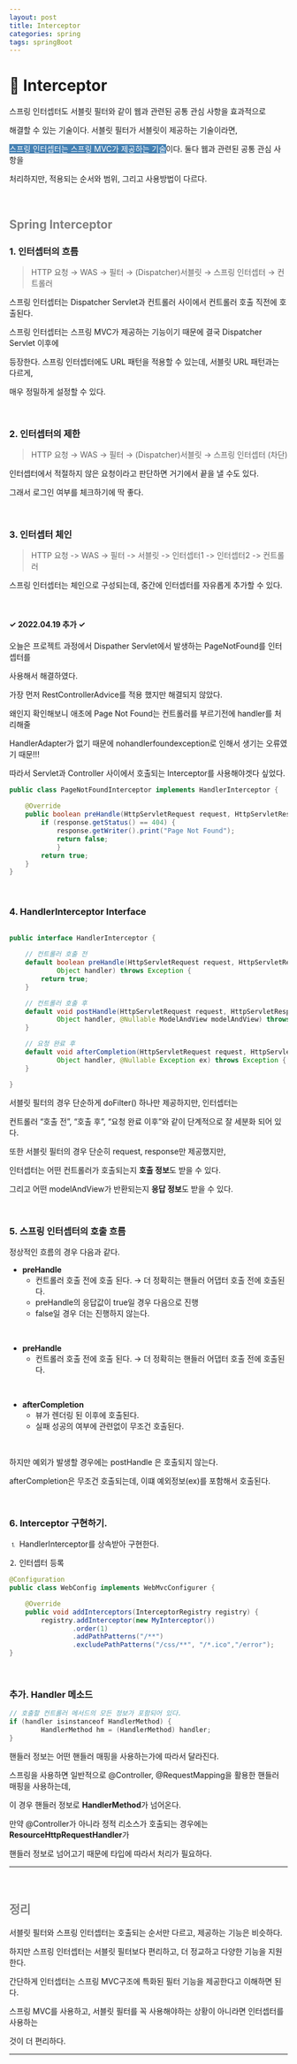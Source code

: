 ```yaml
---
layout: post
title: Interceptor
categories: spring
tags: springBoot
---
```


# 🔎  Interceptor

스프링 인터셉터도 서블릿 필터와 같이 웹과 관련된 공통 관심 사항을 효과적으로 

해결할 수 있는 기술이다. 서블릿 필터가 서블릿이 제공하는 기술이라면, 

<span style="background-color:#4682B4; color:white">스프링 인터셉터는 스프링 MVC가 제공하는 기술</span>이다. 둘다 웹과 관련된 공통 관심 사항을 

처리하지만, 적용되는 순서와 범위, 그리고 사용방법이 다르다.

<br>

## <span style="color:gray">Spring Interceptor</span>

### 1. 인터셉터의 흐름

> HTTP 요청 → WAS → 필터 → (Dispatcher)서블릿 → 스프링 인터셉터 → 컨트롤러

스프링 인터셉터는 Dispatcher Servlet과 컨트롤러 사이에서 컨트롤러 호출 직전에 호출된다.

스프링 인터셉터는 스프링 MVC가 제공하는 기능이기 때문에 결국 Dispatcher Servlet 이후에 

등장한다. 스프링 인터셉터에도 URL 패턴을 적용할 수 있는데, 서블릿 URL 패턴과는 다르게, 

매우 정밀하게 설정할 수 있다.

<br>

### 2. 인터셉터의 제한

> HTTP 요청 → WAS → 필터 → (Dispatcher)서블릿 → 스프링 인터셉터 (차단)

인터셉터에서 적절하지 않은 요청이라고 판단하면 거기에서 끝을 낼 수도 있다. 

그래서 로그인 여부를 체크하기에 딱 좋다.

<br>

### 3. 인터셉터 체인

> HTTP 요청 -> WAS -> 필터 -> 서블릿 -> 인터셉터1 -> 인터셉터2 -> 컨트롤러

스프링 인터셉터는 체인으로 구성되는데, 중간에 인터셉터를 자유롭게 추가할 수 있다. 

<br>

<h4> ✓ 2022.04.19 추가 ✓ </h4>

오늘은 프로젝트 과정에서 Dispather Servlet에서 발생하는 PageNotFound를 인터셉터를 

사용해서 해결하였다. 

가장 먼저 RestControllerAdvice를 적용 했지만 해결되지 않았다. 

왜인지 확인해보니 애초에 Page Not Found는 컨트롤러를 부르기전에 handler를 처리해줄 

HandlerAdapter가 없기 때문에 nohandlerfoundexception로 인해서 생기는 오류였기 때문!!! 

따라서 Servlet과 Controller 사이에서 호출되는 Interceptor를 사용해야겟다 싶었다.

```java
public class PageNotFoundInterceptor implements HandlerInterceptor {
    
    @Override
    public boolean preHandle(HttpServletRequest request, HttpServletResponse response, Object handler) throws Exception {
        if (response.getStatus() == 404) {
            response.getWriter().print("Page Not Found");
            return false;
            }
        return true;
    }
}
```


<br>

### 4. HandlerInterceptor Interface

```java

public interface HandlerInterceptor {
	
	// 컨트롤러 호출 전
	default boolean preHandle(HttpServletRequest request, HttpServletResponse response, 
            Object handler) throws Exception {
		return true;
	}

 	// 컨트롤러 호출 후
	default void postHandle(HttpServletRequest request, HttpServletResponse response, 
            Object handler, @Nullable ModelAndView modelAndView) throws Exception {
	}

	// 요청 완료 후
	default void afterCompletion(HttpServletRequest request, HttpServletResponse response, 
            Object handler, @Nullable Exception ex) throws Exception {
	}

} 
```

서블릿 필터의 경우 단순하게 doFilter() 하나만 제공하지만, 인터셉터는 

컨트롤러 “호출 전”, “호출 후”, “요청 완료 이후”와 같이 단계적으로 잘 세분화 되어 있다.

또한 서블릿 필터의 경우 단순히 request, response만 제공했지만, 

인터셉터는 어떤 컨트롤러가 호출되는지 **호출 정보**도 받을 수 있다. 

그리고 어떤 modelAndView가 반환되는지 **응답 정보**도 받을 수 있다.

<br>

### 5. 스프링 인터셉터의 호출 흐름

정상적인 흐름의 경우 다음과 같다.

- **preHandle** 
    - 컨트롤러 호출 전에 호출 된다. → 더 정확히는 핸들러 어댑터 호출 전에 호출된다.
    - preHandle의 응답값이 true일 경우 다음으로 진행
    - false일 경우 더는 진행하지 않는다.

<br>

- **preHandle**
    - 컨트롤러 호출 전에 호출 된다. → 더 정확히는 핸들러 어댑터 호출 전에 호출된다.

<br>

- **afterCompletion**
    - 뷰가 렌더링 된 이후에 호출된다.
    - 실패 성공의 여부에 관련없이 무조건 호출된다.

<br>

하지만 예외가 발생할 경우에는 postHandle 은 호출되지 않는다.

afterCompletion은 무조건 호출되는데, 이떄 예외정보(ex)를 포함해서 호출된다.

<br>

### 6. Interceptor 구현하기.

⒈ HandlerInterceptor를 상속받아 구현한다.

⒉ 인터셉터 등록

```java
@Configuration
public class WebConfig implements WebMvcConfigurer {

    @Override
    public void addInterceptors(InterceptorRegistry registry) {
        registry.addInterceptor(new MyInterceptor())
                .order(1)
                .addPathPatterns("/**")
                .excludePathPatterns("/css/**", "/*.ico","/error");
}
```

<br>

### 추가. Handler 메소드

```java
// 호출할 컨트롤러 메서드의 모든 정보가 포함되어 있다.
if (handler isinstanceof HandlerMethod) {
		HandlerMethod hm = (HandlerMethod) handler;
}
```

핸들러 정보는 어떤 핸들러 매핑을 사용하는가에 따라서 달라진다. 

스프링을 사용하면 일반적으로 @Controller, @RequestMapping을 활용한 핸들러 매핑을 사용하는데, 

이 경우 핸들러 정보로 **HandlerMethod**가 넘어온다.

만약 @Controller가 아니라 정적 리소스가 호출되는 경우에는 **ResourceHttpRequestHandler**가 

핸들러 정보로 넘어고기 때문에 타입에 따라서 처리가 필요하다.

---

<br>

## <span style="color:gray">정리</span>

서블릿 필터와 스프링 인터셉터는 호출되는 순서만 다르고, 제공하는 기능은 비슷하다.

하지만 스프링 인터셉터는 서블릿 필터보다 편리하고, 더 정교하고 다양한 기능을 지원한다.

간단하게 인터셉터는 스프링 MVC구조에 특화된 필터 기능을 제공한다고 이해하면 된다.

스프링 MVC를 사용하고, 서블릿 필터를 꼭 사용해야하는 상황이 아니라면 인터셉터를 사용하는 

것이 더 편리하다.

---